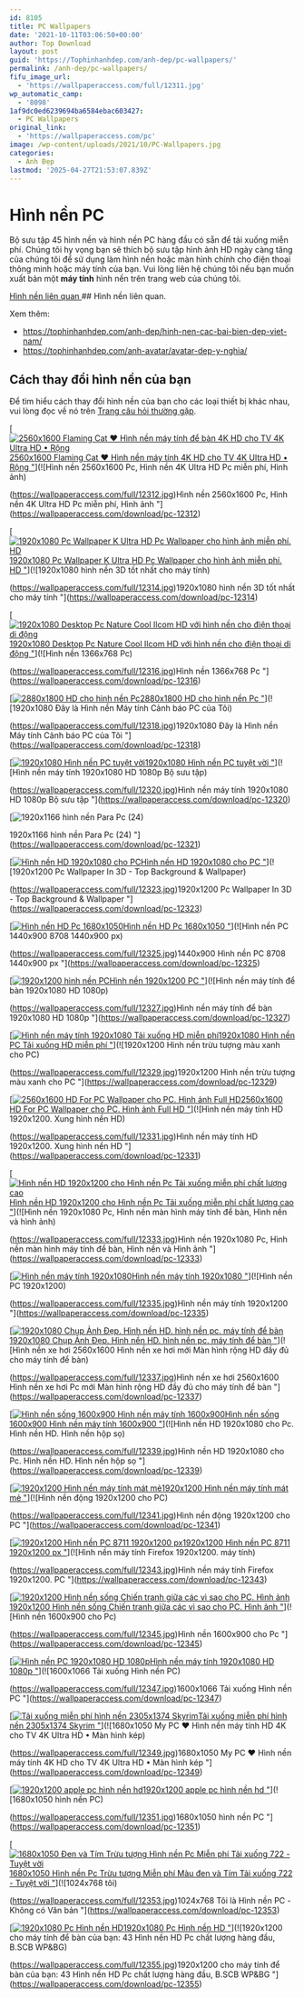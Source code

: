 ```yaml
---
id: 8105
title: PC Wallpapers
date: '2021-10-11T03:06:50+00:00'
author: Top Download
layout: post
guid: 'https://Tophinhanhdep.com/anh-dep/pc-wallpapers/'
permalink: /anh-dep/pc-wallpapers/
fifu_image_url:
  - 'https://wallpaperaccess.com/full/12311.jpg'
wp_automatic_camp:
  - '8098'
1af9dc0ed6239694ba6584ebac603427:
  - PC Wallpapers
original_link:
  - 'https://wallpaperaccess.com/pc'
image: /wp-content/uploads/2021/10/PC-Wallpapers.jpg
categories:
  - Ảnh Đẹp
lastmod: '2025-04-27T21:53:07.839Z'
---
```

# Hình nền PC

Bộ sưu tập 45 hình nền và hình nền PC hàng đầu có sẵn để tải xuống miễn phí. Chúng tôi hy vọng bạn sẽ thích bộ sưu tập hình ảnh HD ngày càng tăng của chúng tôi để sử dụng làm hình nền hoặc màn hình chính cho điện thoại thông minh hoặc máy tính của bạn. Vui lòng liên hệ chúng tôi nếu bạn muốn xuất bản một **máy tính** hình nền trên trang web của chúng tôi.

[Hình nền liên quan ](#related) ## Hình nền liên quan.

   
 Xem thêm:

   
- <https://tophinhanhdep.com/anh-dep/hinh-nen-cac-bai-bien-dep-viet-nam/>
- <https://tophinhanhdep.com/anh-avatar/avatar-dep-y-nghia/>

## Cách thay đổi hình nền của bạn

Để tìm hiểu cách thay đổi hình nền của bạn cho các loại thiết bị khác nhau, vui lòng đọc về nó trên [Trang câu hỏi thường gặp](https://tophinhanhdep.com/faq/).

  
[[![2560x1600 Flaming Cat ❤ Hình nền máy tính để bàn 4K HD cho TV 4K Ultra HD • Rộng](https://wallpaperaccess.com/full/12311.jpg)2560x1600 Flaming Cat ❤ Hình nền máy tính 4K HD cho TV 4K Ultra HD • Rộng "](https://wallpaperaccess.com/download/pc-12311)](![Hình nền 2560x1600 Pc, Hình nền 4K Ultra HD Pc miễn phí, Hình ảnh)

(https://wallpaperaccess.com/full/12312.jpg)Hình nền 2560x1600 Pc, Hình nền 4K Ultra HD Pc miễn phí, Hình ảnh "](https://wallpaperaccess.com/download/pc-12312)

[[![1920x1080 Pc Wallpaper K Ultra HD Pc Wallpaper cho hình ảnh miễn phí.  HD](https://wallpaperaccess.com/full/12313.jpg)1920x1080 Pc Wallpaper K Ultra HD Pc Wallpaper cho hình ảnh miễn phí. HD "](https://wallpaperaccess.com/download/pc-12313)](![1920x1080 hình nền 3D tốt nhất cho máy tính)

(https://wallpaperaccess.com/full/12314.jpg)1920x1080 hình nền 3D tốt nhất cho máy tính "](https://wallpaperaccess.com/download/pc-12314)

[[![1920x1080 Desktop Pc Nature Cool Ilcom HD với hình nền cho điện thoại di động](https://wallpaperaccess.com/full/12315.jpg)1920x1080 Desktop Pc Nature Cool Ilcom HD với hình nền cho điện thoại di động "](https://wallpaperaccess.com/download/pc-12315)](![Hình nền 1366x768 Pc)

(https://wallpaperaccess.com/full/12316.jpg)Hình nền 1366x768 Pc "](https://wallpaperaccess.com/download/pc-12316)

[[![2880x1800 HD cho hình nền Pc](https://wallpaperaccess.com/full/12317.jpg)2880x1800 HD cho hình nền Pc "](https://wallpaperaccess.com/download/pc-12317)](![1920x1080 Đây là Hình nền Máy tính Cảnh báo PC của Tôi)

(https://wallpaperaccess.com/full/12318.jpg)1920x1080 Đây là Hình nền Máy tính Cảnh báo PC của Tôi "](https://wallpaperaccess.com/download/pc-12318)

[[![1920x1080 Hình nền PC tuyệt vời](https://wallpaperaccess.com/full/12319.jpg)1920x1080 Hình nền PC tuyệt vời "](https://wallpaperaccess.com/download/pc-12319)](![Hình nền máy tính 1920x1080 HD 1080p Bộ sưu tập)

(https://wallpaperaccess.com/full/12320.jpg)Hình nền máy tính 1920x1080 HD 1080p Bộ sưu tập "](https://wallpaperaccess.com/download/pc-12320)

[![1920x1166 hình nền Para Pc (24)](https://wallpaperaccess.com/full/12321.jpg)

1920x1166 hình nền Para Pc (24) "](https://wallpaperaccess.com/download/pc-12321)

[[![Hình nền HD 1920x1080 cho PC](https://wallpaperaccess.com/full/12322.jpg)Hình nền HD 1920x1080 cho PC "](https://wallpaperaccess.com/download/pc-12322)](![1920x1200 Pc Wallpaper In 3D - Top Background & Wallpaper)

(https://wallpaperaccess.com/full/12323.jpg)1920x1200 Pc Wallpaper In 3D - Top Background &amp; Wallpaper "](https://wallpaperaccess.com/download/pc-12323)

[[![Hình nền HD Pc 1680x1050](https://wallpaperaccess.com/full/12324.png)Hình nền HD Pc 1680x1050 "](https://wallpaperaccess.com/download/pc-12324)](![Hình nền PC 1440x900 8708 1440x900 px)

(https://wallpaperaccess.com/full/12325.jpg)1440x900 Hình nền PC 8708 1440x900 px "](https://wallpaperaccess.com/download/pc-12325)

[[![1920x1200 hình nền PC](https://wallpaperaccess.com/full/12326.jpg)Hình nền 1920x1200 PC "](https://wallpaperaccess.com/download/pc-12326)](![Hình nền máy tính để bàn 1920x1080 HD 1080p)

(https://wallpaperaccess.com/full/12327.jpg)Hình nền máy tính để bàn 1920x1080 HD 1080p "](https://wallpaperaccess.com/download/pc-12327)

[[![Hình nền máy tính 1920x1080 Tải xuống HD miễn phí](https://wallpaperaccess.com/full/12328.jpg)1920x1080 Hình nền PC Tải xuống HD miễn phí "](https://wallpaperaccess.com/download/pc-12328)](![1920x1200 Hình nền trừu tượng màu xanh cho PC)

(https://wallpaperaccess.com/full/12329.jpg)1920x1200 Hình nền trừu tượng màu xanh cho PC "](https://wallpaperaccess.com/download/pc-12329)

[[![2560x1600 HD For PC Wallpaper cho PC.  Hình ảnh Full HD](https://wallpaperaccess.com/full/12330.jpg)2560x1600 HD For PC Wallpaper cho PC. Hình ảnh Full HD "](https://wallpaperaccess.com/download/pc-12330)](![Hình nền máy tính HD 1920x1200.  Xung hình nền HD)

(https://wallpaperaccess.com/full/12331.jpg)Hình nền máy tính HD 1920x1200. Xung hình nền HD "](https://wallpaperaccess.com/download/pc-12331)

[[![Hình nền HD 1920x1200 cho Hình nền Pc Tải xuống miễn phí chất lượng cao](https://wallpaperaccess.com/full/12332.png)Hình nền HD 1920x1200 cho Hình nền Pc Tải xuống miễn phí chất lượng cao "](https://wallpaperaccess.com/download/pc-12332)](![Hình nền 1920x1080 Pc, Hình nền màn hình máy tính để bàn, Hình nền và hình ảnh)

(https://wallpaperaccess.com/full/12333.jpg)Hình nền 1920x1080 Pc, Hình nền màn hình máy tính để bàn, Hình nền và Hình ảnh "](https://wallpaperaccess.com/download/pc-12333)

[[![Hình nền máy tính 1920x1080](https://wallpaperaccess.com/full/12334.jpg)Hình nền máy tính 1920x1080 "](https://wallpaperaccess.com/download/pc-12334)](![Hình nền PC 1920x1200)

(https://wallpaperaccess.com/full/12335.jpg)Hình nền máy tính 1920x1200 "](https://wallpaperaccess.com/download/pc-12335)

[[![1920x1080 Chụp Ảnh Đẹp.  Hình nền HD.  hình nền pc.  máy tính để bàn](https://wallpaperaccess.com/full/12336.jpg)1920x1080 Chụp Ảnh Đẹp. Hình nền HD. hình nền pc. máy tính để bàn "](https://wallpaperaccess.com/download/pc-12336)](![Hình nền xe hơi 2560x1600 Hình nền xe hơi mới Màn hình rộng HD đầy đủ cho máy tính để bàn)

(https://wallpaperaccess.com/full/12337.jpg)Hình nền xe hơi 2560x1600 Hình nền xe hơi Pc mới Màn hình rộng HD đầy đủ cho máy tính để bàn "](https://wallpaperaccess.com/download/pc-12337)

[[![Hình nền sống 1600x900 Hình nền máy tính 1600x900](https://wallpaperaccess.com/full/12338.jpg)Hình nền sống 1600x900 Hình nền máy tính 1600x900 "](https://wallpaperaccess.com/download/pc-12338)](![Hình nền HD 1920x1080 cho Pc.  Hình nền HD.  Hình nền hộp sọ)

(https://wallpaperaccess.com/full/12339.jpg)Hình nền HD 1920x1080 cho Pc. Hình nền HD. Hình nền hộp sọ "](https://wallpaperaccess.com/download/pc-12339)

[[![1920x1200 Hình nền máy tính mát mẻ](https://wallpaperaccess.com/full/12340.jpg)1920x1200 Hình nền máy tính mát mẻ "](https://wallpaperaccess.com/download/pc-12340)](![Hình nền động 1920x1200 cho PC)

(https://wallpaperaccess.com/full/12341.jpg)Hình nền động 1920x1200 cho PC "](https://wallpaperaccess.com/download/pc-12341)

[[![1920x1200 Hình nền PC 8711 1920x1200 px](https://wallpaperaccess.com/full/12342.jpg)1920x1200 Hình nền PC 8711 1920x1200 px "](https://wallpaperaccess.com/download/pc-12342)](![Hình nền máy tính Firefox 1920x1200.  máy tính)

(https://wallpaperaccess.com/full/12343.jpg)Hình nền máy tính Firefox 1920x1200. PC "](https://wallpaperaccess.com/download/pc-12343)

[[![1920x1200 Hình nền sống Chiến tranh giữa các vì sao cho PC.  Hình ảnh](https://wallpaperaccess.com/full/12344.jpg)1920x1200 Hình nền sống Chiến tranh giữa các vì sao cho PC. Hình ảnh "](https://wallpaperaccess.com/download/pc-12344)](![Hình nền 1600x900 cho Pc)

(https://wallpaperaccess.com/full/12345.jpg)Hình nền 1600x900 cho Pc "](https://wallpaperaccess.com/download/pc-12345)

[[![Hình nền PC 1920x1080 HD 1080p](https://wallpaperaccess.com/full/12346.jpg)Hình nền máy tính 1920x1080 HD 1080p "](https://wallpaperaccess.com/download/pc-12346)](![1600x1066 Tải xuống Hình nền PC)

(https://wallpaperaccess.com/full/12347.jpg)1600x1066 Tải xuống Hình nền PC "](https://wallpaperaccess.com/download/pc-12347)

[[![Tải xuống miễn phí hình nền 2305x1374 Skyrim](https://wallpaperaccess.com/full/12348.png)Tải xuống miễn phí hình nền 2305x1374 Skyrim "](https://wallpaperaccess.com/download/pc-12348)](![1680x1050 My PC ❤ Hình nền máy tính HD 4K cho TV 4K Ultra HD • Màn hình kép)

(https://wallpaperaccess.com/full/12349.jpg)1680x1050 My PC ❤ Hình nền máy tính 4K HD cho TV 4K Ultra HD • Màn hình kép "](https://wallpaperaccess.com/download/pc-12349)

[[![1920x1200 apple pc hình nền hd](https://wallpaperaccess.com/full/12350.jpg)1920x1200 apple pc hình nền hd "](https://wallpaperaccess.com/download/pc-12350)](![1680x1050 hình nền PC)

(https://wallpaperaccess.com/full/12351.jpg)1680x1050 hình nền PC "](https://wallpaperaccess.com/download/pc-12351)

[[![1680x1050 Đen và Tím Trừu tượng Hình nền Pc Miễn phí Tải xuống 722 - Tuyệt vời](https://wallpaperaccess.com/full/12352.jpg)1680x1050 Hình nền Pc Trừu tượng Miễn phí Màu đen và Tím Tải xuống 722 - Tuyệt vời "](https://wallpaperaccess.com/download/pc-12352)](![1024x768 tôi)

(https://wallpaperaccess.com/full/12353.jpg)1024x768 Tôi là Hình nền PC -Không có Văn bản "](https://wallpaperaccess.com/download/pc-12353)

[[![1920x1080 Pc Hình nền HD](https://wallpaperaccess.com/full/12354.png)1920x1080 Pc Hình nền HD "](https://wallpaperaccess.com/download/pc-12354)](![1920x1200 cho máy tính để bàn của bạn: 43 Hình nền HD Pc chất lượng hàng đầu, B.SCB WP&BG)

(https://wallpaperaccess.com/full/12355.jpg)1920x1200 cho máy tính để bàn của bạn: 43 Hình nền HD Pc chất lượng hàng đầu, B.SCB WP&amp;BG "](https://wallpaperaccess.com/download/pc-12355)
